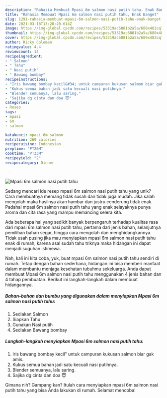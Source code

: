 ```yaml
---
description: "Rahasia Membuat Mpasi 6m salmon nasi putih tahu, Enak Banget"
title: "Rahasia Membuat Mpasi 6m salmon nasi putih tahu, Enak Banget"
slug: 1291-rahasia-membuat-mpasi-6m-salmon-nasi-putih-tahu-enak-banget
date: 2021-03-18T13:28:20.614Z
image: https://img-global.cpcdn.com/recipes/53319ac6881b2a5a/680x482cq70/mpasi-6m-salmon-nasi-putih-tahu-foto-resep-utama.jpg
thumbnail: https://img-global.cpcdn.com/recipes/53319ac6881b2a5a/680x482cq70/mpasi-6m-salmon-nasi-putih-tahu-foto-resep-utama.jpg
cover: https://img-global.cpcdn.com/recipes/53319ac6881b2a5a/680x482cq70/mpasi-6m-salmon-nasi-putih-tahu-foto-resep-utama.jpg
author: Ricky Coleman
ratingvalue: 4.4
reviewcount: 14
recipeingredient:
- " Salmon"
- " Tahu"
- " Nasi putih"
- " Bawang bombay"
recipeinstructions:
- "Iris bawang bombay kecil&#34; untuk campuran kukusan salmon biar gak amis."
- "Kukus semua bahan jadi satu kecuali nasi putihnya."
- "Blender semuanya, lalu saring."
- "Sajika dg cinta dan doa 😇"
categories:
- Resep
tags:
- mpasi
- 6m
- salmon

katakunci: mpasi 6m salmon 
nutrition: 269 calories
recipecuisine: Indonesian
preptime: "PT26M"
cooktime: "PT33M"
recipeyield: "2"
recipecategory: Dinner

---
```



![Mpasi 6m salmon nasi putih tahu](https://img-global.cpcdn.com/recipes/53319ac6881b2a5a/680x482cq70/mpasi-6m-salmon-nasi-putih-tahu-foto-resep-utama.jpg)

Sedang mencari ide resep mpasi 6m salmon nasi putih tahu yang unik? Cara membuatnya memang tidak susah dan tidak juga mudah. Jika salah mengolah maka hasilnya akan hambar dan justru cenderung tidak enak. Padahal mpasi 6m salmon nasi putih tahu yang enak selayaknya punya aroma dan cita rasa yang mampu memancing selera kita.

Ada beberapa hal yang sedikit banyak berpengaruh terhadap kualitas rasa dari mpasi 6m salmon nasi putih tahu, pertama dari jenis bahan, selanjutnya pemilihan bahan segar, hingga cara mengolah dan menghidangkannya. Tidak usah pusing jika mau menyiapkan mpasi 6m salmon nasi putih tahu enak di rumah, karena asal sudah tahu triknya maka hidangan ini dapat menjadi suguhan istimewa.




Nah, kali ini kita coba, yuk, buat mpasi 6m salmon nasi putih tahu sendiri di rumah. Tetap dengan bahan sederhana, hidangan ini bisa memberi manfaat dalam membantu menjaga kesehatan tubuhmu sekeluarga. Anda dapat membuat Mpasi 6m salmon nasi putih tahu menggunakan 4 jenis bahan dan 4 tahap pembuatan. Berikut ini langkah-langkah dalam membuat hidangannya.

<!--inarticleads1-->

##### Bahan-bahan dan bumbu yang digunakan dalam menyiapkan Mpasi 6m salmon nasi putih tahu:

1. Sediakan  Salmon
1. Siapkan  Tahu
1. Gunakan  Nasi putih
1. Sediakan  Bawang bombay




<!--inarticleads2-->

##### Langkah-langkah menyiapkan Mpasi 6m salmon nasi putih tahu:

1. Iris bawang bombay kecil&#34; untuk campuran kukusan salmon biar gak amis.
1. Kukus semua bahan jadi satu kecuali nasi putihnya.
1. Blender semuanya, lalu saring.
1. Sajika dg cinta dan doa 😇




Gimana nih? Gampang kan? Itulah cara menyiapkan mpasi 6m salmon nasi putih tahu yang bisa Anda lakukan di rumah. Selamat mencoba!

